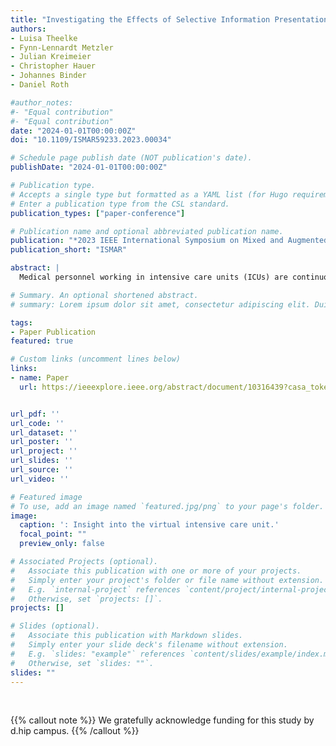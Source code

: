 ```yaml
---
title: "Investigating the Effects of Selective Information Presentation in Intensive Care Units Using Virtual Reality"
authors:
- Luisa Theelke
- Fynn-Lennardt Metzler
- Julian Kreimeier
- Christopher Hauer
- Johannes Binder
- Daniel Roth

#author_notes:
#- "Equal contribution"
#- "Equal contribution"
date: "2024-01-01T00:00:00Z"
doi: "10.1109/ISMAR59233.2023.00034"

# Schedule page publish date (NOT publication's date).
publishDate: "2024-01-01T00:00:00Z"

# Publication type.
# Accepts a single type but formatted as a YAML list (for Hugo requirements).
# Enter a publication type from the CSL standard.
publication_types: ["paper-conference"]

# Publication name and optional abbreviated publication name.
publication: "*2023 IEEE International Symposium on Mixed and Augmented Reality*"
publication_short: "ISMAR"

abstract: |
  Medical personnel working in intensive care units (ICUs) are continuously exposed to a multitude of alarms emanating from various monitoring devices, such as cardiac monitors, ventilators, or infusion pumps. The sheer volume of alarms, coupled with high false positive rates, can lead to alarm fatigue. This phenomenon compromises patient safety and places an additional burden on nurses who must diligently prioritize and respond to alarms in the highly dynamic environment. While the testing of stress-reducing strategies in a real ICU is challenging, virtual reality (VR) represents a powerful tool and methodology to simulate an ICU environment and test optimization scenarios for alarm display strategies. For example, redistributing alarms to responsible individuals (personalized information presentation) has been proposed as a solution, but testing in real ICU environments is not applicable due to critical patient safety. In this paper, we present a VR simulation of an ICU to simulate comparable stress situations, as well as to assess the impact of a selective and personalized alarm representation strategy in an evaluation study in two conditions. A stress condition mirrors the current ubiquitous audible alarm distribution in most ICUs, where alarms are heard non-patient-specific throughout the ward. In an experimental condition, alarms are filtered patient-specific to reduce information overload and noise pollution. Our user study with medical personnel and novices shows that stress levels can be simulated with our system as indicated by physiological responses. Further, we show that the perceived task load can be reduced with selective information presentation. We discuss the potential benefits of ICU simulations as a methodology and personalized alarm distribution as a first potential strategy for future technologies in ICUs.

# Summary. An optional shortened abstract.
# summary: Lorem ipsum dolor sit amet, consectetur adipiscing elit. Duis posuere tellus ac convallis placerat. Proin tincidunt magna sed ex sollicitudin condimentum.

tags:
- Paper Publication
featured: true

# Custom links (uncomment lines below)
links:
- name: Paper
  url: https://ieeexplore.ieee.org/abstract/document/10316439?casa_token=qlQDOL7z1RoAAAAA:V0Rm7Nn3in_UD96Yxr2nyum-gZeBgli8ZX6lI-pL5J8VyUeO5yE4jn2KVykHPR-NNxr0pfeUOzCD


url_pdf: ''
url_code: ''
url_dataset: ''
url_poster: ''
url_project: ''
url_slides: ''
url_source: ''
url_video: ''

# Featured image
# To use, add an image named `featured.jpg/png` to your page's folder. 
image:
  caption: ': Insight into the virtual intensive care unit.'
  focal_point: ""
  preview_only: false

# Associated Projects (optional).
#   Associate this publication with one or more of your projects.
#   Simply enter your project's folder or file name without extension.
#   E.g. `internal-project` references `content/project/internal-project/index.md`.
#   Otherwise, set `projects: []`.
projects: []

# Slides (optional).
#   Associate this publication with Markdown slides.
#   Simply enter your slide deck's filename without extension.
#   E.g. `slides: "example"` references `content/slides/example/index.md`.
#   Otherwise, set `slides: ""`.
slides: ""
---
```



<br>

{{% callout note %}}
We gratefully acknowledge funding for this study by d.hip campus.
{{% /callout %}}


